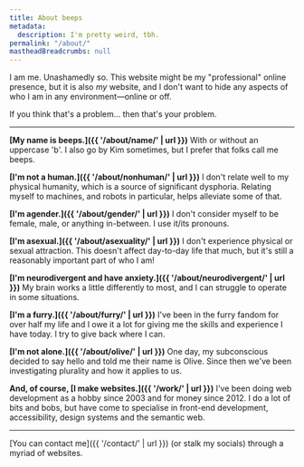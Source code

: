 ```yaml
---
title: About beeps
metadata:
  description: I'm pretty weird, tbh.
permalink: "/about/"
mastheadBreadcrumbs: null
---
```


I am me. Unashamedly so. This website might be my "professional" online presence, but it is also _my_ website, and I don't want to hide any aspects of who I am in any environment—online or off.

If you think that's a problem... then that's your problem.

---

<strong class="kimHeading-s">[My name is beeps.]({{ '/about/name/' | url }})</strong>
With or without an uppercase 'b'. I also go by Kim sometimes, but I prefer that folks call me beeps.

<strong class="kimHeading-s">[I'm not a human.]({{ '/about/nonhuman/' | url }})</strong>
I don't relate well to my physical humanity, which is a source of significant dysphoria. Relating myself to machines, and robots in particular, helps alleviate some of that.

<strong class="kimHeading-s">[I'm agender.]({{ '/about/gender/' | url }})</strong>
I don't consider myself to be female, male, or anything in-between. I use it/its pronouns.

<strong class="kimHeading-s">[I'm asexual.]({{ '/about/asexuality/' | url }})</strong>
I don't experience physical or sexual attraction. This doesn't affect day-to-day life that much, but it's still a reasonably important part of who I am!

<strong class="kimHeading-s">[I'm neurodivergent and have anxiety.]({{ '/about/neurodivergent/' | url }})</strong>
My brain works a little differently to most, and I can struggle to operate in some situations.

<strong class="kimHeading-s">[I'm a furry.]({{ '/about/furry/' | url }})</strong>
I've been in the furry fandom for over half my life and I owe it a lot for giving me the skills and experience I have today. I try to give back where I can.

<strong class="kimHeading-s">[I'm not alone.]({{ '/about/olive/' | url }})</strong>
One day, my subconscious decided to say hello and told me their name is Olive. Since then we've been investigating plurality and how it applies to us.

<strong class="kimHeading-s">And, of course, [I make websites.]({{ '/work/' | url }})</strong>
I've been doing web development as a hobby since 2003 and for money since 2012. I do a lot of bits and bobs, but have come to specialise in front-end development, accessibility, design systems and the semantic web.

<hr class="kimRule">

[You can contact me]({{ '/contact/' | url }}) (or stalk my socials) through a myriad of websites.
